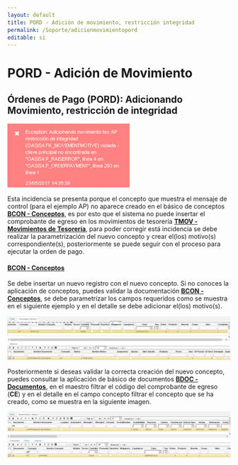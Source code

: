 ```yaml
---
layout: default
title: PORD - Adición de movimiento, restricción integridad
permalink: /Soporte/adicionmovimientopord
editable: si
---
```


# PORD - Adición de Movimiento

## Órdenes de Pago (PORD): Adicionando Movimiento, restricción de integridad

![](pord1.png)

Esta incidencia se presenta porque el concepto que muestra el mensaje de control (para el ejemplo AP) no aparece creado en el básico de conceptos [**BCON - Conceptos**](http://docs.oasiscom.com/Operacion/common/bsistema/bcon), es por esto que el sistema no puede insertar el comprobante de egreso en los movimientos de tesorería [**TMOV - Movimientos de Tesorería**](http://docs.oasiscom.com/Operacion/erp/tesoreria/tmovimient/tmov), para poder corregir está incidencia se debe realizar la parametrización del nuevo concepto y crear el(los) motivo(s) correspondiente(s), posteriormente se puede seguir con el proceso para ejecutar la orden de pago.  


#### [**BCON - Conceptos**](http://docs.oasiscom.com/Operacion/common/bsistema/bcon)

Se debe insertar un nuevo registro con el nuevo concepto. Si no conoces la aplicación de conceptos, puedes validar la documentación  [**BCON - Conceptos**](http://docs.oasiscom.com/Operacion/common/bsistema/bcon), se debe parametrizar los campos requeridos como se muestra en el siguiente ejemplo y en el detalle se debe adicionar el(los) motivo(s).  

![](bcon.png)

Posteriormente si deseas validar la correcta creación del nuevo concepto, puedes consultar la aplicación de básico de documentos [**BDOC - Documentos**](http://docs.oasiscom.com/Operacion/common/bsistema/bdoc), en el maestro filtrar el código del comprobante de egreso (**CE**) y en el detalle en el campo concepto filtrar el concepto que se ha creado, como se muestra en la siguiente imagen.  

![](bdoc.png)

